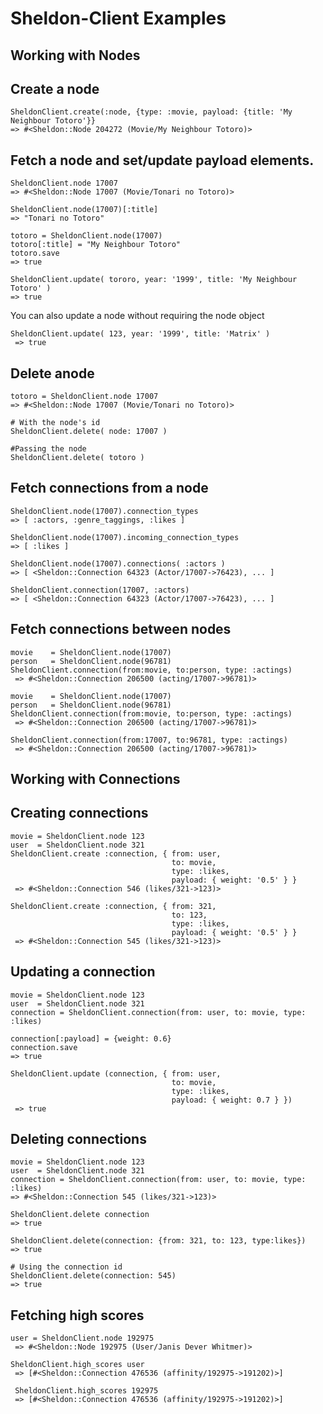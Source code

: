 Sheldon-Client Examples
===

Working with Nodes
---

Create a node
----
    SheldonClient.create(:node, {type: :movie, payload: {title: 'My Neighbour Totoro'}}
    => #<Sheldon::Node 204272 (Movie/My Neighbour Totoro)>


Fetch a node and set/update payload elements.
----

    SheldonClient.node 17007
    => #<Sheldon::Node 17007 (Movie/Tonari no Totoro)>

    SheldonClient.node(17007)[:title]
    => "Tonari no Totoro"

    totoro = SheldonClient.node(17007)
    totoro[:title] = "My Neighbour Totoro"
    totoro.save
    => true

    SheldonClient.update( tororo, year: '1999', title: 'My Neighbour Totoro' )
    => true

 You can also update a node without requiring the node object

    SheldonClient.update( 123, year: '1999', title: 'Matrix' )
     => true

Delete  anode
----

    totoro = SheldonClient.node 17007
    => #<Sheldon::Node 17007 (Movie/Tonari no Totoro)>

    # With the node's id
    SheldonClient.delete( node: 17007 )

    #Passing the node
    SheldonClient.delete( totoro )

Fetch connections from a node
----

    SheldonClient.node(17007).connection_types
    => [ :actors, :genre_taggings, :likes ]

    SheldonClient.node(17007).incoming_connection_types
    => [ :likes ]

    SheldonClient.node(17007).connections( :actors )
    => [ <Sheldon::Connection 64323 (Actor/17007->76423), ... ]

    SheldonClient.connection(17007, :actors)
    => [ <Sheldon::Connection 64323 (Actor/17007->76423), ... ]

Fetch connections between nodes
----

    movie    = SheldonClient.node(17007)
    person   = SheldonClient.node(96781)
    SheldonClient.connection(from:movie, to:person, type: :actings)
     => #<Sheldon::Connection 206500 (acting/17007->96781)>

    movie    = SheldonClient.node(17007)
    person   = SheldonClient.node(96781)
    SheldonClient.connection(from:movie, to:person, type: :actings)
     => #<Sheldon::Connection 206500 (acting/17007->96781)>

    SheldonClient.connection(from:17007, to:96781, type: :actings)
     => #<Sheldon::Connection 206500 (acting/17007->96781)>

Working with Connections
---

Creating connections
----

    movie = SheldonClient.node 123
    user  = SheldonClient.node 321
    SheldonClient.create :connection, { from: user,
                                        to: movie,
                                        type: :likes,
                                        payload: { weight: '0.5' } }
     => #<Sheldon::Connection 546 (likes/321->123)>

    SheldonClient.create :connection, { from: 321,
                                        to: 123,
                                        type: :likes,
                                        payload: { weight: '0.5' } }
     => #<Sheldon::Connection 545 (likes/321->123)>

Updating a connection
----

    movie = SheldonClient.node 123
    user  = SheldonClient.node 321
    connection = SheldonClient.connection(from: user, to: movie, type: :likes)

    connection[:payload] = {weight: 0.6}
    connection.save
    => true

    SheldonClient.update (connection, { from: user,
                                        to: movie,
                                        type: :likes,
                                        payload: { weight: 0.7 } })
     => true



Deleting connections
----

    movie = SheldonClient.node 123
    user  = SheldonClient.node 321
    connection = SheldonClient.connection(from: user, to: movie, type: :likes)
    => #<Sheldon::Connection 545 (likes/321->123)>

    SheldonClient.delete connection
    => true

    SheldonClient.delete(connection: {from: 321, to: 123, type:likes})
    => true

    # Using the connection id
    SheldonClient.delete(connection: 545)
    => true


Fetching high scores
----

    user = SheldonClient.node 192975
     => #<Sheldon::Node 192975 (User/Janis Dever Whitmer)>

    SheldonClient.high_scores user
     => [#<Sheldon::Connection 476536 (affinity/192975->191202)>]

     SheldonClient.high_scores 192975
     => [#<Sheldon::Connection 476536 (affinity/192975->191202)>]
